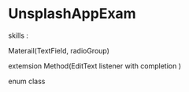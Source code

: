 # UnsplashAppExam

skills :

Materail(TextField, radioGroup)

extemsion Method(EditText listener with completion )

enum class
